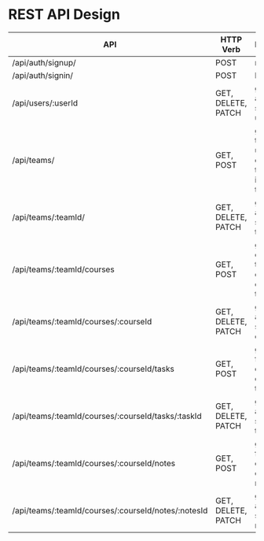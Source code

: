 # REST API Design


| API                                                 | HTTP Verb          | Description                                                       |
| --------------------------------------------------- | ------------------ | ----------------------------------------------------------------- |
| /api/auth/signup/                                   | POST               | register                                                          |
| /api/auth/signin/                                   | POST               | login                                                             |
| /api/users/:userId                                  | GET, DELETE, PATCH | get, delete and update specific users                             |
| /api/teams/                                         | GET, POST          | get list of teams for user and create new team including the user |
| /api/teams/:teamId/                                 | GET, DELETE, PATCH | get, delete and update specific teams                             |
| /api/teams/:teamId/courses                          | GET, POST          | get list of courses for team and create course for team           |
| /api/teams/:teamId/courses/:courseId                | GET, DELETE, PATCH | get, delete and update specific courses                           |
| /api/teams/:teamId/courses/:courseId/tasks          | GET, POST          | get tasks for specific course and create new tasks                |
| /api/teams/:teamId/courses/:courseId/tasks/:taskId  | GET, DELETE, PATCH | get, delete and update specific tasks                             |
| /api/teams/:teamId/courses/:courseId/notes          | GET, POST          | get notes for specific course and create new notes                |
| /api/teams/:teamId/courses/:courseId/notes/:notesId | GET, DELETE, PATCH | get, delete and update specific notes                             |